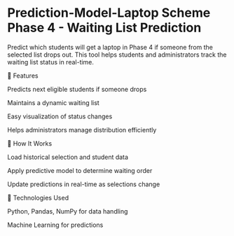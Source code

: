 # Prediction-Model-Laptop Scheme Phase 4 - Waiting List Prediction

Predict which students will get a laptop in Phase 4 if someone from the selected list drops out. This tool helps students and administrators track the waiting list status in real-time.

🔹 Features

Predicts next eligible students if someone drops

Maintains a dynamic waiting list

Easy visualization of status changes

Helps administrators manage distribution efficiently

🔹 How It Works

Load historical selection and student data

Apply predictive model to determine waiting order

Update predictions in real-time as selections change

🔹 Technologies Used

Python, Pandas, NumPy for data handling

Machine Learning for predictions

